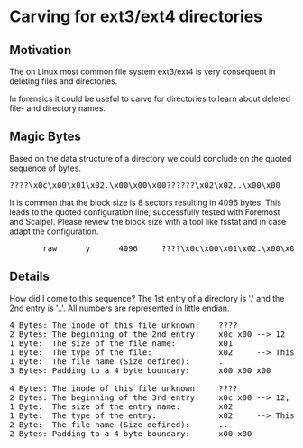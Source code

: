 Carving for ext3/ext4 directories
=================================



## Motivation

The on Linux most common file system ext3/ext4 is very consequent in deleting files and directories.

In forensics it could be useful to carve for directories to learn about deleted file- and directory names.



## Magic Bytes

Based on the data structure of a directory we could conclude on the quoted sequence of bytes.

<pre>
????\x0c\x00\x01\x02.\x00\x00\x00??????\x02\x02..\x00\x00
</pre>


It is common that the block size is 8 sectors resulting in 4096 bytes. This leads to the
quoted configuration line, successfully tested with Foremost and Scalpel. Please review
the block size with a tool like fsstat and in case adapt the configuration.

<pre>
       raw      y      4096     ????\x0c\x00\x01\x02.\x00\x00\x00????\x0c\x00\x02\x02..\x00\x00
</pre>



## Details

How did I come to this sequence? The 1st entry of a directory is '.' and the 2nd entry is '..'.
All numbers are represented in little endian.

<pre>
4 Bytes: The inode of this file unknown:    ????
2 Bytes: The beginning of the 2nd entry:    x0c x00 --> 12
1 Byte:  The size of the file name:         x01
1 Byte:  The type of the file:              x02     --> This is a driectory
1 Byte:  The file name (Size defined):      .
3 Bytes: Padding to a 4 byte boundary:      x00 x00 x00

4 Bytes: The inode of this file unknown:    ????
2 Bytes: The beginning of the 3rd entry:    x0c x00 --> 12, We ignore empty directories
1 Byte:  The size of the entry name:        x02
1 Byte:  The type of the entry:             x02     --> This is a driectory
2 Byte:  The file name (Size defined):      ..
2 Bytes: Padding to a 4 byte boundary:      x00 x00
</pre>





